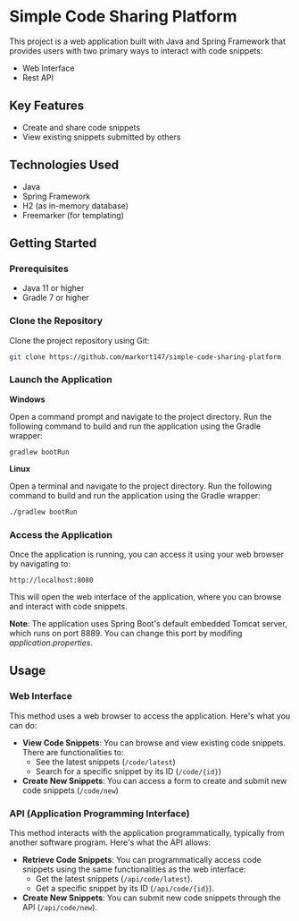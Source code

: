 # Simple Code Sharing Platform

This project is a web application built with Java and Spring Framework that provides users with two primary ways to interact with code snippets:
- Web Interface
- Rest API

## Key Features
- Create and share code snippets
- View existing snippets submitted by others

## Technologies Used
- Java
- Spring Framework
- H2 (as in-memory database)
- Freemarker (for templating)

## Getting Started

### Prerequisites
- Java 11 or higher
- Gradle 7 or higher

### Clone the Repository

Clone the project repository using Git:

```bash
git clone https://github.com/markort147/simple-code-sharing-platform
```

### Launch the Application

**Windows**

Open a command prompt and navigate to the project directory.
Run the following command to build and run the application using the Gradle wrapper:

```batch
gradlew bootRun
```

**Linux**

Open a terminal and navigate to the project directory.
Run the following command to build and run the application using the Gradle wrapper:

```bash
./gradlew bootRun
```

### Access the Application

Once the application is running, you can access it using your web browser by navigating to:
```
http://localhost:8080
```
This will open the web interface of the application, where you can browse and interact with code snippets.

**Note**: The application uses Spring Boot's default embedded Tomcat server, which runs on port 8889. You can change this port by modifing _application.properties_.
  
## Usage

### Web Interface

This method uses a web browser to access the application. Here's what you can do:

- **View Code Snippets**: You can browse and view existing code snippets. There are functionalities to:
  - See the latest snippets (```/code/latest```)
  - Search for a specific snippet by its ID (```/code/{id}```)
- **Create New Snippets**: You can access a form to create and submit new code snippets (```/code/new```)

### API (Application Programming Interface)

This method interacts with the application programmatically, typically from another software program. Here's what the API allows:

- **Retrieve Code Snippets**: You can programmatically access code snippets using the same functionalities as the web interface:
  - Get the latest snippets (```/api/code/latest```).
  - Get a specific snippet by its ID (```/api/code/{id}```).
- **Create New Snippets**: You can submit new code snippets through the API (```/api/code/new```).
